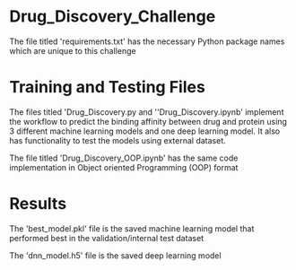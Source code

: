 # Drug_Discovery_Challenge

The file titled 'requirements.txt' has the necessary Python package names which are unique to this challenge

# Training and Testing Files

The files titled 'Drug_Discovery.py and ''Drug_Discovery.ipynb' implement the workflow to predict the binding affinity between drug and protein using 3 different machine learning models and one deep learning model. It also has functionality to test the models using external dataset.

The file titled 'Drug_Discovery_OOP.ipynb' has the same code implementation in Object oriented Programming (OOP) format

# Results

The 'best_model.pkl' file is the saved machine learning model that performed best in the validation/internal test dataset

The 'dnn_model.h5' file is the saved deep learning model 



